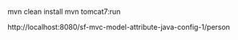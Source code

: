 mvn clean install
mvn tomcat7:run

http://localhost:8080/sf-mvc-model-attribute-java-config-1/person

